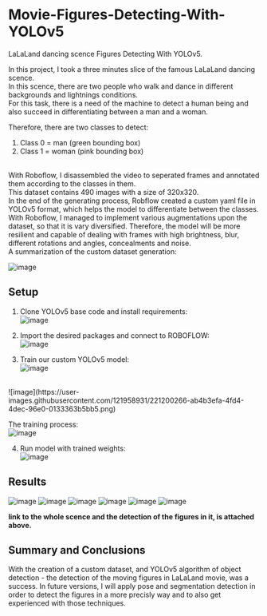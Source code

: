 # Movie-Figures-Detecting-With-YOLOv5

LaLaLand dancing scence Figures Detecting With YOLOv5.

In this project, I took a three minutes slice of the famous LaLaLand dancing scence.<br>
In this scence, there are two people who walk and dance in different backgrounds and lightnings conditions.<br>
For this task, there is a need of the machine to detect a human being and also succeed in differentiating between a man and a woman.<br>

Therefore, there are two classes to detect:<br>
1. Class 0 = man (green bounding box)
2. Class 1 = woman (pink bounding box)
<br>
With Roboflow, I disassembled the video to seperated frames and annotated them according to the classes in them.<br>
This dataset contains 490 images with a size of 320x320.<br>
In the end of the generating process, Robflow created a custom yaml file in YOLOv5 format, which helps the model to differentiate between the classes.
With Roboflow, I managed to implement various augmentations upon the dataset, so that it is vary diversified. Therefore, the model will be more resilient and capable of dealing with frames with high brightness, blur, different rotations and angles, concealments and noise.

<br>
A summarization of the custom dataset generation:

![image](https://user-images.githubusercontent.com/121958931/220985357-962bca8c-5e70-4fab-8562-ad8a69bab14a.png)

## Setup

1. Clone YOLOv5 base code and install requirements:<br>
![image](https://user-images.githubusercontent.com/121958931/221199978-5398b993-be62-4d56-a2fd-fb0320e5dda8.png)


2. Import the desired packages and connect to ROBOFLOW:<br>
![image](https://user-images.githubusercontent.com/121958931/221200074-6eb15bb7-2eaf-4828-825f-74ff0c1a5fd4.png)


3. Train our custom YOLOv5 model:<br>
![image](https://user-images.githubusercontent.com/121958931/221200114-7ba017ec-802d-4710-af85-bac62b361696.png)
<br>
![image](https://user-images.githubusercontent.com/121958931/221200266-ab4b3efa-4fd4-4dec-96e0-0133363b5bb5.png)

The training process:<br>
![image](https://user-images.githubusercontent.com/121958931/221200144-e33ea665-16dd-4a6c-850a-75409fb6ead2.png)

4. Run model with trained weights:<br>
![image](https://user-images.githubusercontent.com/121958931/221200372-f9a48d05-0cfe-4ff9-9a4d-528dccc058bf.png)

## Results 

![image](https://user-images.githubusercontent.com/121958931/221201060-a905c716-281c-4a4c-a9ea-ef4cc77c67e7.png)
![image](https://user-images.githubusercontent.com/121958931/221201088-d05b9ed4-d194-4efd-86ef-4f19f456fba9.png)
![image](https://user-images.githubusercontent.com/121958931/221201106-2937db58-3b84-419b-b7f2-8eec241ddc24.png)
![image](https://user-images.githubusercontent.com/121958931/221201124-ebe17b59-9467-46ad-926c-60145c4e8f1b.png)
![image](https://user-images.githubusercontent.com/121958931/221201167-ccda313c-c95c-4f78-89ea-3f4a40394d75.png)
![image](https://user-images.githubusercontent.com/121958931/221201145-3fa01688-bffd-49c4-a22c-9b4847beae69.png)

**link to the whole scence and the detection of the figures in it, is attached above.**


## Summary and Conclusions

With the creation of a custom dataset, and YOLOv5 algorithm of object detection - the detection of the moving figures in LaLaLand movie, was a success.
In future versions, I will apply pose and segmentation detection in order to detect the figures in a more precisly way and to also get experienced with those techniques. 
